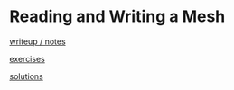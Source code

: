 # Reading and Writing a Mesh

[writeup / notes](004_reading_and_writing_a_mesh.md)

[exercises](exercise)

[solutions](solution)
